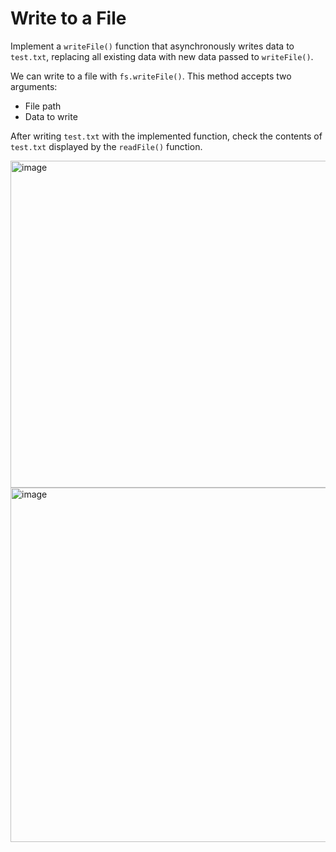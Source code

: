 # Write to a File

Implement a `writeFile()` function that asynchronously writes data to `test.txt`, replacing all existing data with new data passed to `writeFile()`.

We can write to a file with `fs.writeFile()`. This method accepts two arguments:
  - File path
  - Data to write

After writing `test.txt` with the implemented function, check the contents of `test.txt` displayed by the `readFile()` function.

  <img width="1003" height="523" alt="image" src="https://github.com/user-attachments/assets/fc2136c5-6730-46a3-bc81-e0cec4b675c2" />

  <img width="1047" height="567" alt="image" src="https://github.com/user-attachments/assets/270cbbd6-81cc-412b-8fe8-9c2a29092659" />

  
